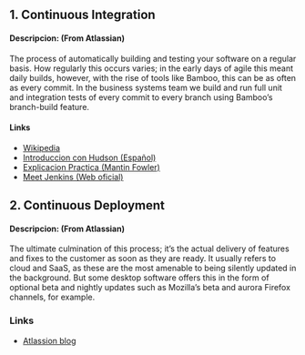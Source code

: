 
## 1. Continuous Integration

#### Descripcion: (From Atlassian)

The process of automatically building and testing your software on a regular basis. How regularly this occurs varies; in the early days of agile this meant daily builds, however, with the rise of tools like Bamboo, this can be as often as every commit. In the business systems team we build and run full unit and integration tests of every commit to every branch using Bamboo’s branch-build feature.


#### Links

- [Wikipedia](http://en.wikipedia.org/wiki/Continuous_integration)
- [Introduccion con Hudson (Español)](http://www.xnoccio.com//362-hudson-parte-1-introduccion/)
- [Explicacion Practica (Mantin Fowler)](http://martinfowler.com/articles/continuousIntegration.html)
- [Meet Jenkins (Web oficial)](https://wiki.jenkins-ci.org/display/JENKINS/Meet+Jenkins)



## 2. Continuous Deployment

#### Descripcion: (From Atlassian)

The ultimate culmination of this process; it’s the actual delivery of features and fixes to the customer as soon as they are ready. It usually refers to cloud and SaaS, as these are the most amenable to being silently updated in the background. But some desktop software offers this in the form of optional beta and nightly updates such as Mozilla’s beta and aurora Firefox channels, for example.


### Links

- [Atlassion blog](http://blogs.atlassian.com/2014/04/practical-continuous-deployment/)